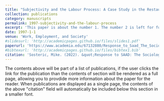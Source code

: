 ```yaml
---
title: "Subjectivity and the Labour Process: A Case Study in the Restaurant Industry"
collection: publications
category: manuscripts
permalink: 1997-subjectivity-and-the-labour-process
excerpt: 'This paper is about the number 1. The number 2 is left for future work.'
date: 1997-1-1
venue: 'Work, Employment, and Society'
#slidesurl: 'http://academicpages.github.io/files/slides1.pdf'
paperurl: 'https://www.academia.edu/67132880/Response_to_Saad_The_Sociology_of_Spirituality'
#bibtexurl: 'http://academicpages.github.io/files/bibtex1.bib'
citation: 'Sosteric, Mike. (2022). &quot;Response to SAAD: The Sociology of Spirituality.'
---
```

The contents above will be part of a list of publications, if the user clicks the link for the publication than the contents of section will be rendered as a full page, allowing you to provdide more information about the paper for the reader. When publications are displayed as a single page, the contents of the above "citation" field will automatically be included below this section in a smaller font.
